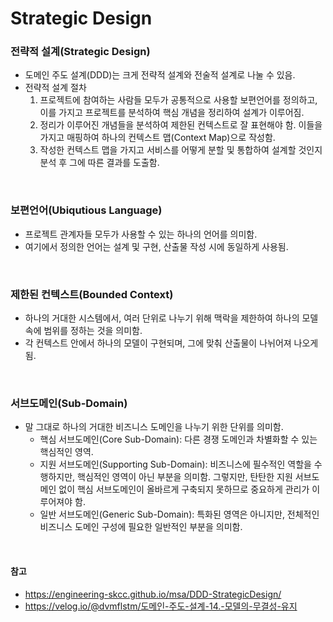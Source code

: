 # Strategic Design

### 전략적 설계(Strategic Design)
* 도메인 주도 설계(DDD)는 크게 전략적 설계와 전술적 설계로 나눌 수 있음.
* 전략적 설계 절차
  1. 프로젝트에 참여하는 사람들 모두가 공통적으로 사용할 보편언어를 정의하고, 이를 가지고 프로젝트를 분석하여 핵심 개념을 정리하여 설계가 이루어짐.
  2. 정리가 이루어진 개념들을 분석하여 제한된 컨텍스트로 잘 표현해야 함. 이들을 가지고 매핑하여 하나의 컨텍스트 맵(Context Map)으로 작성함.
  3. 작성한 컨텍스트 맵을 가지고 서비스를 어떻게 분할 및 통합하여 설계할 것인지 분석 후 그에 따른 결과를 도출함.

<br>

### 보편언어(Ubiqutious Language)
* 프로젝트 관계자들 모두가 사용할 수 있는 하나의 언어를 의미함.
* 여기에서 정의한 언어는 설계 및 구현, 산출물 작성 시에 동일하게 사용됨.

<br>

### 제한된 컨텍스트(Bounded Context)
* 하나의 거대한 시스템에서, 여러 단위로 나누기 위해 맥락을 제한하여 하나의 모델 속에 범위를 정하는 것을 의미함.
* 각 컨텍스트 안에서 하나의 모델이 구현되며, 그에 맞춰 산출물이 나뉘어져 나오게 됨.

<br>

### 서브도메인(Sub-Domain)
* 말 그대로 하나의 거대한 비즈니스 도메인을 나누기 위한 단위를 의미함.
  * 핵심 서브도메인(Core Sub-Domain): 다른 경쟁 도메인과 차별화할 수 있는 핵심적인 영역.
  * 지원 서브도메인(Supporting Sub-Domain): 비즈니스에 필수적인 역할을 수행하지만, 핵심적인 영역이 아닌 부분을 의미함. 그렇지만, 탄탄한 지원 서브도메인 없이 핵심 서브도메인이 올바르게 구축되지 못하므로 중요하게 관리가 이루어져야 함.
  * 일반 서브도메인(Generic Sub-Domain): 특화된 영역은 아니지만, 전체적인 비즈니스 도메인 구성에 필요한 일반적인 부분을 의미함.

<br>

#### 참고
* https://engineering-skcc.github.io/msa/DDD-StrategicDesign/
* https://velog.io/@dvmflstm/도메인-주도-설계-14.-모델의-무결성-유지
